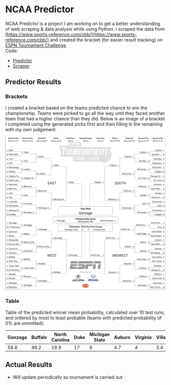 # NCAA Predictor
NCAA Predictor is a project I am working on to get a better understanding of web scraping & data analysis while using Python.  I scraped the data from [https://www.sports-reference.com/cbb/](https://www.sports-reference.com/cbb/) and created the bracket (for easier result tracking) on [ESPN Tournament Challenge](http://fantasy.espn.com/tournament-challenge-bracket/2019/en/).   
Code:
- [Predictor](https://github.com/dwright20/ncaa-predictor/blob/master/PythonFiles/ncaa_predictor.py)
- [Scraper](https://github.com/dwright20/ncaa-predictor/blob/master/PythonFiles/ncaa_scraper.py)
## Predictor Results
### Brackets
I created a bracket based on the teams predicted chance to win the championship.  Teams were picked to go all the way until they faced another team that had a higher chance than they did.  Below is an image of a bracket I completed using the generated picks first and then filling in the remaining with my own judgement.

![Generated and Self]( https://github.com/dwright20/ncaa-predictor/blob/master/Brackets/generated-and-self-picks.png )
### Table
Table of the predicted winner mean probability, calculated over 10 test runs, and ordered by most to least probable (teams with predicted probability of 0% are ommitted): 

| Gonzaga | Buffalo | North Carolina | Duke | Michigan State | Auburn | Virginia | Villanova | Prairie View | Murray State | Belmont | Liberty | Houston | VCU | Georgia State | Kansas | Tennesssee | Mississippi |
|  ----- |   ----- |  ----- |  ----- |  ----- |  ----- |  ----- |  ----- |  ----- |  ----- |  ----- |  ----- |  ----- |  ----- |  ----- |  ----- |  ----- |  ----- |
| 58.6 | 49.2 | 18.9 | 17 | 6 | 4.7 | 4 | 3.4 | < 1 | < 1 | < 1 | < 1 | < 1 | < 1 | < 1 | < 1 | < 1 | < 1 |

## Actual Results
- Will update periodically as tournament is carried out
